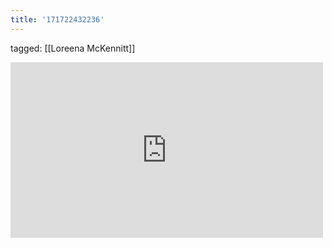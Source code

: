 ```yaml
---
title: '171722432236'
---
```

tagged: [[Loreena McKennitt]]
<iframe allow="accelerometer; autoplay; clipboard-write; encrypted-media; gyroscope; picture-in-picture" allowfullscreen="" frameborder="0" height="281" id="youtube_iframe" src="https://www.youtube.com/embed/4QpRCK1IbiE?feature=oembed&amp;enablejsapi=1&amp;origin=https://safe.txmblr.com&amp;wmode=opaque" width="500"></iframe>